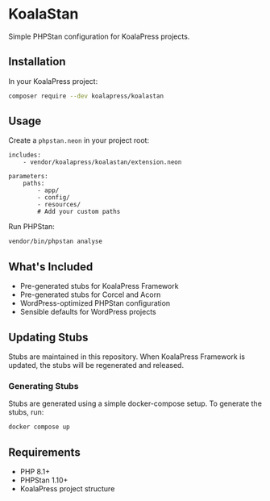 # KoalaStan

Simple PHPStan configuration for KoalaPress projects.

## Installation

In your KoalaPress project:

```bash
composer require --dev koalapress/koalastan
```

## Usage

Create a `phpstan.neon` in your project root:

```neon
includes:
    - vendor/koalapress/koalastan/extension.neon

parameters:
    paths:
        - app/
        - config/
        - resources/
        # Add your custom paths
```

Run PHPStan:

```bash
vendor/bin/phpstan analyse
```

## What's Included

- Pre-generated stubs for KoalaPress Framework
- Pre-generated stubs for Corcel and Acorn
- WordPress-optimized PHPStan configuration
- Sensible defaults for WordPress projects

## Updating Stubs

Stubs are maintained in this repository. When KoalaPress Framework is updated, the stubs will be regenerated and released.


### Generating Stubs

Stubs are generated using a simple docker-compose setup. To generate the stubs, run:

```bash
docker compose up
```

## Requirements

- PHP 8.1+
- PHPStan 1.10+
- KoalaPress project structure

